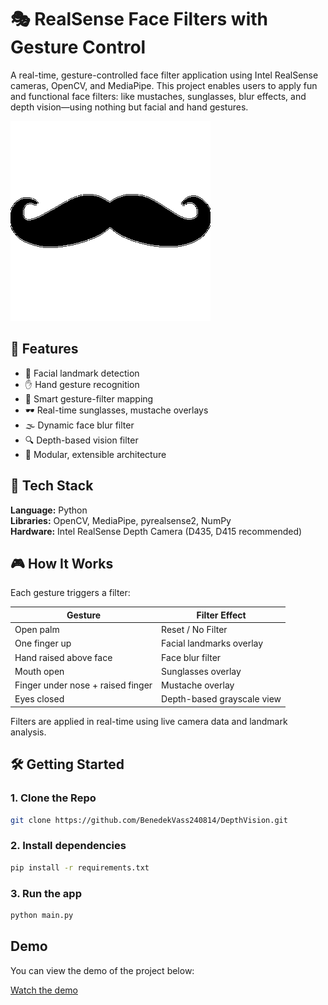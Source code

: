# 🎭 RealSense Face Filters with Gesture Control

A real-time, gesture-controlled face filter application using Intel RealSense cameras, OpenCV, and MediaPipe. This project enables users to apply fun and functional face filters: like mustaches, sunglasses, blur effects, and depth vision—using nothing but facial and hand gestures.

![Demo Preview](DepthChallengeV2/assets/mustache.png)

## 🚀 Features

- 👀 Facial landmark detection
- ✋ Hand gesture recognition
- 🧠 Smart gesture-filter mapping
- 🕶️ Real-time sunglasses, mustache overlays
- 🌫️ Dynamic face blur filter
- 🔍 Depth-based vision filter
- 🎯 Modular, extensible architecture

## 🧰 Tech Stack

**Language:** Python  
**Libraries:** OpenCV, MediaPipe, pyrealsense2, NumPy  
**Hardware:** Intel RealSense Depth Camera (D435, D415 recommended)

## 🎮 How It Works

Each gesture triggers a filter:

| Gesture                            | Filter Effect              |
|-----------------------------------|----------------------------|
| Open palm                         | Reset / No Filter          |
| One finger up                     | Facial landmarks overlay   |
| Hand raised above face            | Face blur filter           |
| Mouth open                        | Sunglasses overlay         |
| Finger under nose + raised finger| Mustache overlay           |
| Eyes closed                       | Depth-based grayscale view |

Filters are applied in real-time using live camera data and landmark analysis.

## 🛠️ Getting Started

### 1. Clone the Repo

```bash
git clone https://github.com/BenedekVass240814/DepthVision.git
```

### 2. Install dependencies

```bash
pip install -r requirements.txt
```

### 3. Run the app

```py
python main.py
```

## Demo

You can view the demo of the project below:

[Watch the demo](demo.mp4)
